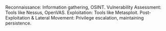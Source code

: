 Reconnaissance: Information gathering, OSINT.
Vulnerability Assessment: Tools like Nessus, OpenVAS.
Exploitation: Tools like Metasploit.
Post-Exploitation & Lateral Movement: Privilege escalation, maintaining persistence.